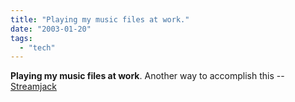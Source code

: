 ```yaml
---
title: "Playing my music files at work."
date: "2003-01-20"
tags: 
  - "tech"
---
```


**Playing my music files at work**. Another way to accomplish this -- [Streamjack](http://www.streamjack.com/sj/index.asp?sCacher=96404372)
